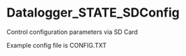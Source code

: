 # Datalogger_STATE_SDConfig
Control configuration parameters via SD Card

Example config file is CONFIG.TXT
